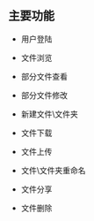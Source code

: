 ## 主要功能

- 用户登陆

- 文件浏览

- 部分文件查看

- 部分文件修改

- 新建文件\文件夹

- 文件下载

- 文件上传

- 文件\文件夹重命名

- 文件分享

- 文件删除
